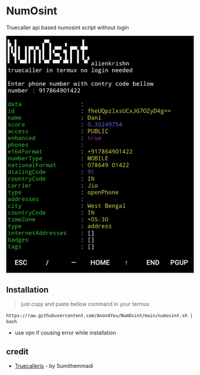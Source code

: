 # NumOsint
Truecaller api based numosint script without login

<img src="lib/Screenshot_2023-07-30-15-28-22-588-edit_com.termux.jpg" />

## Installation 
> just copy and paste bellow command in your termux
```
https://raw.githubusercontent.com/Anon4You/NumOsint/main/numosint.sh | bash
```
* use vpn if cousing error while installation

## credit
* [Truecallerjs](https://github.com/sumithemmadi/truecallerjs) - by Sumithemmadi
